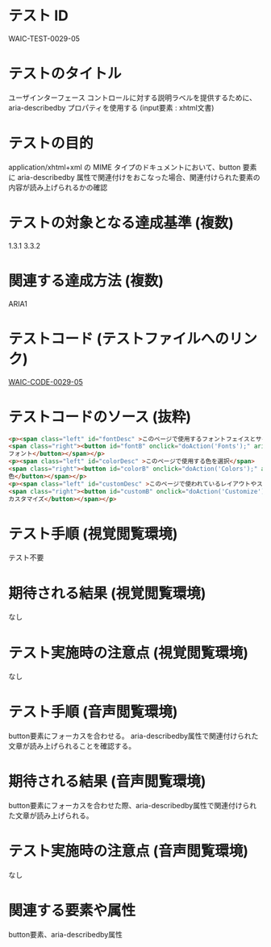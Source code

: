 

# テスト ID
WAIC-TEST-0029-05

# テストのタイトル
ユーザインターフェース コントロールに対する説明ラベルを提供するために、aria-describedby プロパティを使用する (input要素 : xhtml文書)

# テストの目的
application/xhtml+xml の MIME タイプのドキュメントにおいて、button 要素に aria-describedby 属性で関連付けをおこなった場合、関連付けられた要素の内容が読み上げられるかの確認

# テストの対象となる達成基準 (複数)
1.3.1
3.3.2

# 関連する達成方法 (複数)
ARIA1

# テストコード (テストファイルへのリンク)
[WAIC-CODE-0029-05](https://waic.github.io/as_test/WAIC-CODE/WAIC-CODE-0029-05.html)

# テストコードのソース (抜粋)
```html
<p><span class="left" id="fontDesc" >このページで使用するフォントフェイスとサイズの選択</span>
<span class="right"><button id="fontB" onclick="doAction('Fonts');" aria-describedby="fontDesc">
フォント</button></span></p>
<p><span class="left" id="colorDesc" >このページで使用する色を選択</span>
<span class="right"><button id="colorB" onclick="doAction('Colors');" aria-describedby="colorDesc">
色</button></span></p>
<p><span class="left" id="customDesc" >このページで使われているレイアウトやスタイルをカスタマイズ</span>
<span class="right"><button id="customB" onclick="doAction('Customize');" aria-describedby="customDesc">
カスタマイズ</button></span></p>
```
# テスト手順 (視覚閲覧環境)
テスト不要

# 期待される結果 (視覚閲覧環境)
なし

# テスト実施時の注意点 (視覚閲覧環境)
なし

# テスト手順 (音声閲覧環境)
button要素にフォーカスを合わせる。
aria-describedby属性で関連付けられた文章が読み上げられることを確認する。

# 期待される結果 (音声閲覧環境)
button要素にフォーカスを合わせた際、aria-describedby属性で関連付けられた文章が読み上げられる。

# テスト実施時の注意点 (音声閲覧環境)
なし

# 関連する要素や属性
button要素、aria-describedby属性


